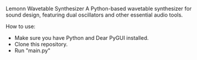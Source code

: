 Lemonn Wavetable Synthesizer
A Python-based wavetable synthesizer for sound design, featuring dual oscillators and other essential audio tools.

How to use:
- Make sure you have Python and Dear PyGUI installed.
- Clone this repository.
- Run "main.py"
